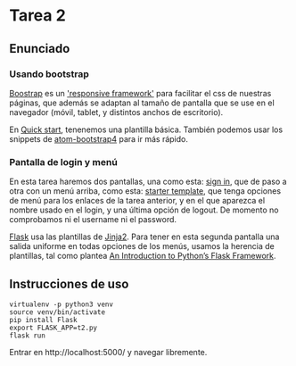 # Tarea 2

## Enunciado

### Usando bootstrap

[Boostrap](https://v4-alpha.getbootstrap.com/) es un ['responsive framework'](https://colorlib.com/wp/free-css3-frameworks/) para facilitar el css de nuestras páginas, que además se adaptan al tamaño de pantalla que se use en el navegador (móvil, tablet, y distintos anchos de escritorio).

En [Quick start](https://v4-alpha.getbootstrap.com/getting-started/introduction/), tenenemos una plantilla básica. También podemos usar los snippets de [atom-bootstrap4](https://atom.io/packages/atom-bootstrap4) para ir más rápido.

### Pantalla de login y menú

En esta tarea haremos dos pantallas, una como esta: [sign in](http://v4-alpha.getbootstrap.com/examples/signin/), que de paso a otra con un menú arriba, como esta: [starter template](http://v4-alpha.getbootstrap.com/examples/starter-template/), que tenga opciones de menú para los enlaces de la tarea anterior, y en el que aparezca el nombre usado en el login, y una última opción de logout. De momento no comprobamos ni el username ni el password.

[Flask](http://flask.pocoo.org/) usa las plantillas de [Jinja2](http://jinja.pocoo.org/docs/2.9/templates/). Para tener en esta segunda pantalla una salida uniforme en todas opciones de los menús, usamos la herencia de plantillas, tal como plantea [An Introduction to Python’s Flask Framework](https://code.tutsplus.com/tutorials/an-introduction-to-pythons-flask-framework--net-28822).

## Instrucciones de uso

```
virtualenv -p python3 venv
source venv/bin/activate
pip install Flask
export FLASK_APP=t2.py
flask run
```

Entrar en http://localhost:5000/ y navegar libremente.
